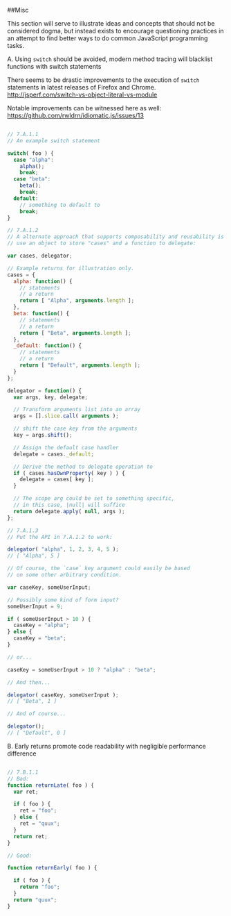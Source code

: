 ##Misc

This section will serve to illustrate ideas and concepts that should not be considered dogma, but instead exists to encourage questioning practices in an attempt to find better ways to do common JavaScript programming tasks.

A. Using `switch` should be avoided, modern method tracing will blacklist functions with switch statements

There seems to be drastic improvements to the execution of `switch` statements in latest releases of Firefox and Chrome.
http://jsperf.com/switch-vs-object-literal-vs-module

Notable improvements can be witnessed here as well:
https://github.com/rwldrn/idiomatic.js/issues/13

```javascript

// 7.A.1.1
// An example switch statement

switch( foo ) {
  case "alpha":
    alpha();
    break;
  case "beta":
    beta();
    break;
  default:
    // something to default to
    break;
}

// 7.A.1.2
// A alternate approach that supports composability and reusability is to
// use an object to store "cases" and a function to delegate:

var cases, delegator;

// Example returns for illustration only.
cases = {
  alpha: function() {
    // statements
    // a return
    return [ "Alpha", arguments.length ];
  },
  beta: function() {
    // statements
    // a return
    return [ "Beta", arguments.length ];
  },
  _default: function() {
    // statements
    // a return
    return [ "Default", arguments.length ];
  }
};

delegator = function() {
  var args, key, delegate;

  // Transform arguments list into an array
  args = [].slice.call( arguments );

  // shift the case key from the arguments
  key = args.shift();

  // Assign the default case handler
  delegate = cases._default;

  // Derive the method to delegate operation to
  if ( cases.hasOwnProperty( key ) ) {
    delegate = cases[ key ];
  }

  // The scope arg could be set to something specific,
  // in this case, |null| will suffice
  return delegate.apply( null, args );
};

// 7.A.1.3
// Put the API in 7.A.1.2 to work:

delegator( "alpha", 1, 2, 3, 4, 5 );
// [ "Alpha", 5 ]

// Of course, the `case` key argument could easily be based
// on some other arbitrary condition.

var caseKey, someUserInput;

// Possibly some kind of form input?
someUserInput = 9;

if ( someUserInput > 10 ) {
  caseKey = "alpha";
} else {
  caseKey = "beta";
}

// or...

caseKey = someUserInput > 10 ? "alpha" : "beta";

// And then...

delegator( caseKey, someUserInput );
// [ "Beta", 1 ]

// And of course...

delegator();
// [ "Default", 0 ]

```


B. Early returns promote code readability with negligible performance difference

```javascript

// 7.B.1.1
// Bad:
function returnLate( foo ) {
  var ret;

  if ( foo ) {
    ret = "foo";
  } else {
    ret = "quux";
  }
  return ret;
}

// Good:

function returnEarly( foo ) {

  if ( foo ) {
    return "foo";
  }
  return "quux";
}
```

